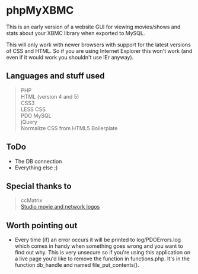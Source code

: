 # phpMyXBMC  
This is an early version of a website GUI for viewing movies/shows and stats about your XBMC library when exported to MySQL.  

This will only work with newer browsers with support for the latest versions of CSS and HTML. 
So if you are using Internet Explorer this won't work (and even if it would work you shouldn't use IEr anyway).

## Languages and stuff used  
> PHP  
> HTML (version 4 and 5)  
> CSS3  
> LESS CSS  
> PDO MySQL  
> jQuery  
> Normalize CSS from HTML5 Boilerplate  

## ToDo  
* The DB connection  
* Everything else ;)  

## Special thanks to  
> ccMatrix  
> [Studio movie and network logos](https://github.com/ccMatrix/StudioLogos)  

## Worth pointing out  
* Every time (if) an error occurs it will be printed to log/PDOErrors.log which comes in handy when something goes wrong and you want to find out why. This is very unsecure so if you're using this application on a live page you'd like to remove the function in functions.php. It's in the function db\_handle and named file\_put\_contents().